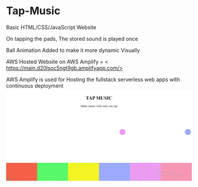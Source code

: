 # Tap-Music
Basic HTML/CSS/JavaScript Website

On tapping the pads, The stored sound is played once

Ball Animation Added to make it more dynamic Visually

AWS Hosted Website on AWS Amplify = < https://main.d20lsoc5ngt9gb.amplifyapp.com/> 

AWS Amplify is used for Hosting the fullstack serverless web apps with continuous deployment
<img src="https://github.com/Muskan4010/Tap-Music/blob/main/images/UI.png">
